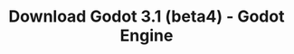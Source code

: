 ---
# Generated by /tools/generators/src/download_archive_generator !!! do not edit by hand !!!
title: 'Download Godot 3.1 (beta4) - Godot Engine'
type: 'download/archive'
name: '3.1'
flavor: 'beta4'
release_date: '2019-02-12T02:00:00-00:00'
release_notes: 'article/dev-snapshot-godot-3-1-beta-4/'
primaryPlatforms:
  - 'android.apk'
  - 'linux.64'
  - 'macos.universal'
  - 'windows.64'
  - 'linux_server.headless.64'
  - 'web'
  - 'templates'
links:
  android.apk:
    name: 'android.apk'
    title: 'Android'
    caption: 'Universal APK (ARM64 + ARMv7 + x86_64 + x86)'
    tags:
      - 'APK download'
      - 'ARM64/v7'
      - 'x86 (64 & 32 bit)'
    hosts:
      github_builds:
        regular: 'https://github.com/godotengine/godot-builds/releases/download/3.1-beta4/Godot_v3.1-beta4_android_editor.apk'
        mono: '#'
      github:
        regular: 'https://github.com/godotengine/godot/releases/download/3.1-beta4/Godot_v3.1-beta4_android_editor.apk'
        mono: '#'
  linux.64:
    name: 'linux.64'
    title: 'Linux'
    caption: 'Standard (x86_64)'
    tags:
      - '64 bit'
    hosts:
      github_builds:
        regular: 'https://github.com/godotengine/godot-builds/releases/download/3.1-beta4/Godot_v3.1-beta4_x11.64.zip'
        mono: 'https://github.com/godotengine/godot-builds/releases/download/3.1-beta4/Godot_v3.1-beta4_mono_x11_64.zip'
      github:
        regular: 'https://github.com/godotengine/godot/releases/download/3.1-beta4/Godot_v3.1-beta4_x11.64.zip'
        mono: 'https://github.com/godotengine/godot/releases/download/3.1-beta4/Godot_v3.1-beta4_mono_x11_64.zip'
  macos.universal:
    name: 'macos.universal'
    title: 'macOS'
    caption: 'Universal (x86_64 + Apple Silicon)'
    tags:
      - 'Intel/Apple Silicon'
      - '64 bit'
    hosts:
      github_builds:
        regular: 'https://github.com/godotengine/godot-builds/releases/download/3.1-beta4/Godot_v3.1-beta4_osx.universal.zip'
        mono: 'https://github.com/godotengine/godot-builds/releases/download/3.1-beta4/Godot_v3.1-beta4_mono_osx.universal.zip'
      github:
        regular: 'https://github.com/godotengine/godot/releases/download/3.1-beta4/Godot_v3.1-beta4_osx.universal.zip'
        mono: 'https://github.com/godotengine/godot/releases/download/3.1-beta4/Godot_v3.1-beta4_mono_osx.universal.zip'
  windows.64:
    name: 'windows.64'
    title: 'Windows'
    caption: 'Standard (x86_64)'
    tags:
      - '64 bit'
    hosts:
      github_builds:
        regular: 'https://github.com/godotengine/godot-builds/releases/download/3.1-beta4/Godot_v3.1-beta4_win64.exe.zip'
        mono: 'https://github.com/godotengine/godot-builds/releases/download/3.1-beta4/Godot_v3.1-beta4_mono_win64.zip'
      github:
        regular: 'https://github.com/godotengine/godot/releases/download/3.1-beta4/Godot_v3.1-beta4_win64.exe.zip'
        mono: 'https://github.com/godotengine/godot/releases/download/3.1-beta4/Godot_v3.1-beta4_mono_win64.zip'
  linux_server.headless.64:
    name: 'linux_server.headless.64'
    title: 'Linux Server'
    caption: 'Headless (x86_64)'
    tags:
      - '64 bit'
      - 'Headless'
    hosts:
      github_builds:
        regular: 'https://github.com/godotengine/godot-builds/releases/download/3.1-beta4/Godot_v3.1-beta4_linux_headless.64.zip'
        mono: 'https://github.com/godotengine/godot-builds/releases/download/3.1-beta4/Godot_v3.1-beta4_mono_linux_headless_64.zip'
      github:
        regular: 'https://github.com/godotengine/godot/releases/download/3.1-beta4/Godot_v3.1-beta4_linux_headless.64.zip'
        mono: 'https://github.com/godotengine/godot/releases/download/3.1-beta4/Godot_v3.1-beta4_mono_linux_headless_64.zip'
  web:
    name: 'web'
    title: 'Web editor'
    caption: ''
    tags:
      - 'Self-hosted'
      - 'Cross-platform'
    hosts:
      github_builds:
        regular: 'https://github.com/godotengine/godot-builds/releases/download/3.1-beta4/Godot_v3.1-beta4_web_editor.zip'
        mono: '#'
      github:
        regular: 'https://github.com/godotengine/godot/releases/download/3.1-beta4/Godot_v3.1-beta4_web_editor.zip'
        mono: '#'
  linux.32:
    name: 'linux.32'
    title: 'Linux'
    caption: 'Standard (x86)'
    tags:
      - '32 bit'
    hosts:
      github_builds:
        regular: 'https://github.com/godotengine/godot-builds/releases/download/3.1-beta4/Godot_v3.1-beta4_x11.32.zip'
        mono: 'https://github.com/godotengine/godot-builds/releases/download/3.1-beta4/Godot_v3.1-beta4_mono_x11_32.zip'
      github:
        regular: 'https://github.com/godotengine/godot/releases/download/3.1-beta4/Godot_v3.1-beta4_x11.32.zip'
        mono: 'https://github.com/godotengine/godot/releases/download/3.1-beta4/Godot_v3.1-beta4_mono_x11_32.zip'
  windows.32:
    name: 'windows.32'
    title: 'Windows'
    caption: 'Standard (x86)'
    tags:
      - '32 bit'
    hosts:
      github_builds:
        regular: 'https://github.com/godotengine/godot-builds/releases/download/3.1-beta4/Godot_v3.1-beta4_win32.exe.zip'
        mono: 'https://github.com/godotengine/godot-builds/releases/download/3.1-beta4/Godot_v3.1-beta4_mono_win32.zip'
      github:
        regular: 'https://github.com/godotengine/godot/releases/download/3.1-beta4/Godot_v3.1-beta4_win32.exe.zip'
        mono: 'https://github.com/godotengine/godot/releases/download/3.1-beta4/Godot_v3.1-beta4_mono_win32.zip'
  linux_server.64:
    name: 'linux_server.64'
    title: 'Linux Server'
    caption: 'Standard (x86_64)'
    tags:
      - '64 bit'
    hosts:
      github_builds:
        regular: 'https://github.com/godotengine/godot-builds/releases/download/3.1-beta4/Godot_v3.1-beta4_linux_server.64.zip'
        mono: 'https://github.com/godotengine/godot-builds/releases/download/3.1-beta4/Godot_v3.1-beta4_mono_linux_server_64.zip'
      github:
        regular: 'https://github.com/godotengine/godot/releases/download/3.1-beta4/Godot_v3.1-beta4_linux_server.64.zip'
        mono: 'https://github.com/godotengine/godot/releases/download/3.1-beta4/Godot_v3.1-beta4_mono_linux_server_64.zip'
  aar_library:
    name: 'aar_library'
    title: 'AAR library'
    caption: ''
    tags:
      - 'Android plugins'
      - 'Java'
      - 'Kotlin'
    hosts:
      github_builds:
        regular: 'https://github.com/godotengine/godot-builds/releases/download/3.1-beta4/godot-lib.3.1.beta4.release.aar'
        mono: 'https://github.com/godotengine/godot-builds/releases/download/3.1-beta4/godot-lib.3.1.beta4.mono.release.aar'
      github:
        regular: 'https://github.com/godotengine/godot/releases/download/3.1-beta4/godot-lib.3.1.beta4.release.aar'
        mono: 'https://github.com/godotengine/godot/releases/download/3.1-beta4/godot-lib.3.1.beta4.mono.release.aar'
  templates:
    name: 'templates'
    title: 'Export templates'
    caption: ''
    tags:
      - 'Used to export your games to all supported platforms'
    hosts:
      github_builds:
        regular: 'https://github.com/godotengine/godot-builds/releases/download/3.1-beta4/Godot_v3.1-beta4_export_templates.tpz'
        mono: 'https://github.com/godotengine/godot-builds/releases/download/3.1-beta4/Godot_v3.1-beta4_mono_export_templates.tpz'
      github:
        regular: 'https://github.com/godotengine/godot/releases/download/3.1-beta4/Godot_v3.1-beta4_export_templates.tpz'
        mono: 'https://github.com/godotengine/godot/releases/download/3.1-beta4/Godot_v3.1-beta4_mono_export_templates.tpz'
---
